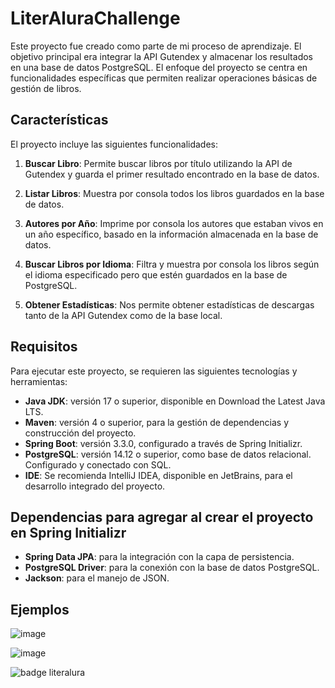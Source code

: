 # LiterAluraChallenge

Este proyecto fue creado como parte de mi proceso de aprendizaje. El objetivo principal era integrar la API Gutendex y almacenar los resultados en una base de datos PostgreSQL. El enfoque del proyecto se centra en funcionalidades específicas que permiten realizar operaciones básicas de gestión de libros.

## Características

El proyecto incluye las siguientes funcionalidades:

1. **Buscar Libro**: Permite buscar libros por título utilizando la API de Gutendex y guarda el primer resultado encontrado en la base de datos.

2. **Listar Libros**: Muestra por consola todos los libros guardados en la base de datos.

3. **Autores por Año**: Imprime por consola los autores que estaban vivos en un año específico, basado en la información almacenada en la base de datos.

4. **Buscar Libros por Idioma**: Filtra y muestra por consola los libros según el idioma especificado pero que estén guardados en la base de PostgreSQL.

5. **Obtener Estadísticas**: Nos permite obtener estadísticas de descargas tanto de la API Gutendex como de la base local.

## Requisitos

Para ejecutar este proyecto, se requieren las siguientes tecnologías y herramientas:

- **Java JDK**: versión 17 o superior, disponible en Download the Latest Java LTS.
- **Maven**: versión 4 o superior, para la gestión de dependencias y construcción del proyecto.
- **Spring Boot**: versión 3.3.0, configurado a través de Spring Initializr.
- **PostgreSQL**: versión 14.12 o superior, como base de datos relacional. Configurado y conectado con SQL.
- **IDE**: Se recomienda IntelliJ IDEA, disponible en JetBrains, para el desarrollo integrado del proyecto.

## Dependencias para agregar al crear el proyecto en Spring Initializr

- **Spring Data JPA**: para la integración con la capa de persistencia.
- **PostgreSQL Driver**: para la conexión con la base de datos PostgreSQL.
- **Jackson**: para el manejo de JSON.

## Ejemplos
![image](https://github.com/AkzRocks/LiterAluraAlexandrina/assets/126634995/9bcf8fcd-c630-45cf-8731-f02c91b588f3)

![image](https://github.com/AkzRocks/LiterAluraAlexandrina/assets/126634995/2bb884b6-bf53-493b-bc33-80920d783fed)

![badge literalura](https://github.com/AkzRocks/LiterAluraAlexandrina/assets/126634995/463ec6bb-659d-45e8-b414-21ab8b8ab610)
